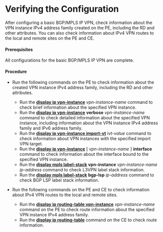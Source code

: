Verifying the Configuration
===========================

After configuring a basic BGP/MPLS IP VPN, check information about the VPN instance IPv4 address family created on the PE, including the RD and other attributes. You can also check information about IPv4 VPN routes to the local and remote sites on the PE and CE.

#### Prerequisites

All configurations for the basic BGP/MPLS IP VPN are complete.


#### Procedure

* Run the following commands on the PE to check information about the created VPN instance IPv4 address family, including the RD and other attributes.
  
  
  + Run the [**display ip vpn-instance**](cmdqueryname=display+ip+vpn-instance) *vpn-instance-name* command to check brief information about the specified VPN instance.
  + Run the [**display ip vpn-instance**](cmdqueryname=display+ip+vpn-instance) **verbose** *vpn-instance-name* command to check detailed information about the specified VPN instance, including information about the VPN instance IPv4 address family and IPv6 address family.
  + Run the [**display ip vpn-instance import-vt**](cmdqueryname=display+ip+vpn-instance+import-vt) *ivt-value* command to check information about VPN instances with the specified import VPN target.
  + Run the [**display ip vpn-instance**](cmdqueryname=display+ip+vpn-instance) [ *vpn-instance-name* ] **interface** command to check information about the interface bound to the specified VPN instance.
  + Run the [**display mpls label-stack**](cmdqueryname=display+mpls+label-stack) **vpn-instance** *vpn-instance-name* *ip-address* command to check L3VPN label stack information.
  + Run the [**display mpls label-stack**](cmdqueryname=display+mpls+label-stack) **bgp-lsp** *ip-address* command to check BGP LSP label stack information.
* Run the following commands on the PE and CE to check information about IPv4 VPN routes to the local and remote sites.
  
  
  + Run the [**display ip routing-table vpn-instance**](cmdqueryname=display+ip+routing-table+vpn-instance) *vpn-instance-name* command on the PE to check route information about the specified VPN instance IPv4 address family.
  + Run the [**display ip routing-table**](cmdqueryname=display+ip+routing-table) command on the CE to check route information.